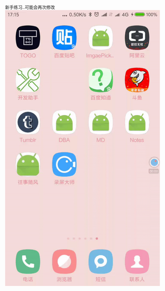 新手练习..可能会再次修改
![image](https://github.com/WersonLu/mybook/blob/master/screenshots/ezgif.com-optimize.gif) 
